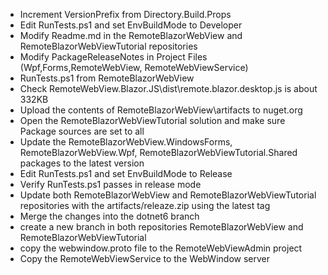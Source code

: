 - Increment VersionPrefix from Directory.Build.Props
- Edit RunTests.ps1 and set EnvBuildMode to Developer
- Modify Readme.md in the RemoteBlazorWebView and RemoteBlazorWebViewTutorial repositories
- Modify PackageReleaseNotes in Project Files (Wpf,Forms,RemoteWebView, RemoteWebViewService)
- RunTests.ps1 from RemoteBlazorWebView
-	Check RemoteWebView.Blazor.JS\dist\remote.blazor.desktop.js is about 332KB
- Upload the contents of RemoteBlazorWebView\artifacts to nuget.org
- Open the RemoteBlazorWebViewTutorial solution and make sure Package sources are set to all
- Update the RemoteBlazorWebView.WindowsForms, RemoteBlazorWebView.Wpf, RemoteBlazorWebViewTutorial.Shared packages to the latest version
- Edit RunTests.ps1 and set EnvBuildMode to Release
- Verify RunTests.ps1 passes in release mode
- Update both RemoteBlazorWebView and RemoteBlazorWebViewTutorial repositories with the artifacts/releaze.zip using the latest tag
- Merge the changes into the dotnet6 branch
- create a new branch in both repositories RemoteBlazorWebView and RemoteBlazorWebViewTutorial
- copy the webwindow.proto file to the RemoteWebViewAdmin project
- Copy the RemoteWebViewService to the WebWindow server

